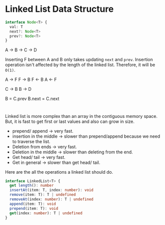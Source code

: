 # Linked List Data Structure

```ts
interface Node<T> {
  val: T
  next?: Node<T>
  prev?: Node<T>
}
```

A -> B -> C -> D

Inserting F between A and B only takes updating `next` and `prev`. Insertion operation isn't affected by the length of the linked list. Therefore, it will be `O(1)`.

A -> F
F -> B
F <- B
A <- F

C -> B
B -> D

B = C.prev
B.next = C.next

#

Linked list is more complex than an array in the contiguous memory space. But, it is fast to get first or last values and also can grow in size.

- prepend/ append -> very fast.
- insertion in the middle -> slower than prepend/append because we need to traverse the list.
- Deletion from ends -> very fast.
- Deletion in the middle -> slower than deleting from the end.
- Get head/ tail -> very fast.
- Get in general -> slower than get head/ tail.

Here are the all the operations a linked list should do.

```ts
interface LinkedList<T> {
  get length(): number
  insertAt(item: T, index: number): void
  remove(item: T): T | undefined
  removeAt(index: number): T | undefined
  append(item: T): void
  prepend(item: T): void
  get(index: number): T | undefined
}
```

